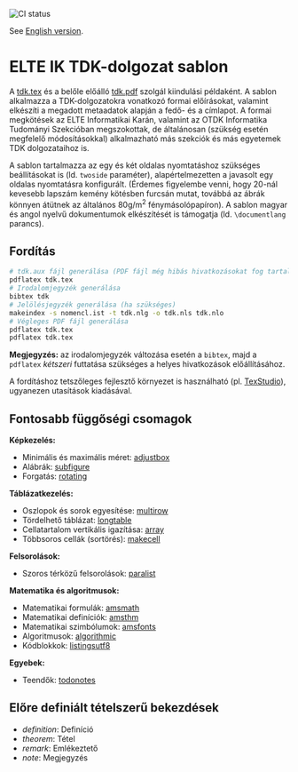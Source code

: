 ![CI status](https://github.com/mcserep/elteiktdk/workflows/Build%20LaTeX%20document/badge.svg)

See [English version](README_en.md).

# ELTE IK TDK-dolgozat sablon

A [tdk.tex](tdk.tex) és a belőle előálló [tdk.pdf](tdk.pdf) szolgál kiindulási példaként.
A sablon alkalmazza a TDK-dolgozatokra vonatkozó formai előírásokat, valamint elkészíti a megadott metaadatok alapján a fedő- és a címlapot.
A formai megkötések az ELTE Informatikai Karán, valamint az OTDK Informatika Tudományi Szekcióban megszokottak, de általánosan (szükség esetén megfelelő módosításokkal) alkalmazható más szekciók és más egyetemek TDK dolgozataihoz is.

A sablon tartalmazza az egy és két oldalas nyomtatáshoz szükséges beállításokat is (ld. `twoside` paraméter), alapértelmezetten a javasolt egy oldalas nyomtatásra konfigurált. (Érdemes figyelembe venni, hogy 20-nál kevesebb lapszám kemény kötésben furcsán mutat, továbbá az ábrák könnyen átütnek az általános 80g/m<sup>2</sup> fénymásolópapíron).
A sablon magyar és angol nyelvű dokumentumok elkészítését is támogatja (ld. `\documentlang` parancs).

## Fordítás

```bash
# tdk.aux fájl generálása (PDF fájl még hibás hivatkozásokat fog tartalmazni)
pdflatex tdk.tex
# Irodalomjegyzék generálása
bibtex tdk
# Jelölésjegyzék generálása (ha szükséges)
makeindex -s nomencl.ist -t tdk.nlg -o tdk.nls tdk.nlo
# Végleges PDF fájl generálása
pdflatex tdk.tex
pdflatex tdk.tex
```

**Megjegyzés:** az irodalomjegyzék változása esetén a `bibtex`, majd a `pdflatex` _kétszeri_ futtatása szükséges a helyes hivatkozások előállításához.

A fordításhoz tetszőleges fejlesztő környezet is használható (pl. [TexStudio](https://www.texstudio.org/)), ugyanezen utasítások kiadásával.

## Fontosabb függőségi csomagok

**Képkezelés:**
* Minimális és maximális méret: [adjustbox](https://ctan.org/pkg/adjustbox)
* Alábrák: [subfigure](https://ctan.org/pkg/subfigure)
* Forgatás: [rotating](https://ctan.org/pkg/rotating)

**Táblázatkezelés:**
* Oszlopok és sorok egyesítése: [multirow](https://ctan.org/pkg/multirow)
* Tördelhető táblázat: [longtable](https://ctan.org/pkg/longtable)
* Cellatartalom vertikális igazítása: [array](https://ctan.org/pkg/array)
* Többsoros cellák (sortörés): [makecell](https://ctan.org/pkg/makecell)

**Felsorolások:**
* Szoros térközű felsorolások: [paralist](https://ctan.org/pkg/paralist)

**Matematika és algoritmusok:**
* Matematikai formulák: [amsmath](https://ctan.org/pkg/amsmath)
* Matematikai definíciók: [amsthm](https://ctan.org/pkg/amsthm)
* Matematikai szimbólumok: [amsfonts](https://ctan.org/pkg/amsfonts)
* Algoritmusok: [algorithmic](https://ctan.org/pkg/algorithms)
* Kódblokkok: [listingsutf8](https://ctan.org/pkg/listingsutf8)

**Egyebek:**
* Teendők: [todonotes](https://ctan.org/pkg/todonotes)

## Előre definiált tételszerű bekezdések

* *definition*: Definíció
* *theorem*: Tétel
* *remark*: Emlékeztető
* *note*: Megjegyzés
